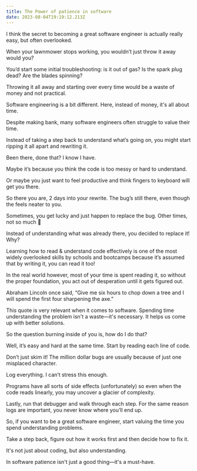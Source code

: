 ```yaml
---
title: The Power of patience in software
date: 2023-08-04T19:19:12.213Z
---
```


I think the secret to becoming a great software engineer is actually really easy, but often overlooked.

When your lawnmower stops working, you wouldn’t just throw it away would you? 

You’d start some initial troubleshooting: is it out of gas? Is the spark plug dead? Are the blades spinning?

Throwing it all away and starting over every time would be a waste of money and not practical.

Software engineering is a bit different. Here, instead of money, it's all about time.

Despite making bank, many software engineers often struggle to value their time.

Instead of taking a step back to understand what’s going on, you might start ripping it all apart and rewriting it.

Been there, done that? I know I have.

Maybe it’s because you think the code is too messy or hard to understand.

Or maybe you just want to feel productive and think fingers to keyboard will get you there.

So there you are, 2 days into your rewrite. The bug’s still there, even though the feels neater to you.

Sometimes, you get lucky and just happen to replace the bug. Other times, not so much 😬

Instead of understanding what was already there, you decided to replace it! Why?

Learning how to read & understand code effectively is one of the most widely overlooked skills by schools and bootcamps because it’s assumed that by writing it, you can read it too!

In the real world however, most of your time is spent reading it, so without the proper foundation, you act out of desperation until it gets figured out. 

Abraham Lincoln once said, “Give me six hours to chop down a tree and I will spend the first four sharpening the axe.”

This quote is very relevant when it comes to software. Spending time understanding the problem isn't a waste—it's necessary. It helps us come up with better solutions.

So the question burning inside of you is, how do I do that? 

Well, it’s easy and hard at the same time. Start by reading each line of code.

Don’t just skim it! The million dollar bugs are usually because of just one misplaced character.

Log everything. I can’t stress this enough. 

Programs have all sorts of side effects (unfortunately) so even when the code reads linearly, you may uncover a glacier of complexity.

Lastly, run that debugger and walk through each step. For the same reason logs are important, you never know where you’ll end up.

So, if you want to be a great software engineer, start valuing the time you spend understanding problems.

Take a step back, figure out how it works first and then decide how to fix it.

It's not just about coding, but also understanding.

In software patience isn't just a good thing—it's a must-have.
